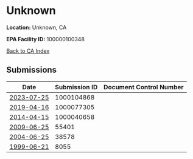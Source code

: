 # Unknown

**Location:** Unknown, CA

**EPA Facility ID:** 100000100348

[Back to CA Index](../../index.md)

## Submissions

| Date | Submission ID | Document Control Number |
|------|--------------|-------------------------|
| [2023-07-25](submissions/1000104868.md) | 1000104868 |  |
| [2019-04-16](submissions/1000077305.md) | 1000077305 |  |
| [2014-04-15](submissions/1000040658.md) | 1000040658 |  |
| [2009-06-25](submissions/55401.md) | 55401 |  |
| [2004-06-25](submissions/38578.md) | 38578 |  |
| [1999-06-21](submissions/8055.md) | 8055 |  |
